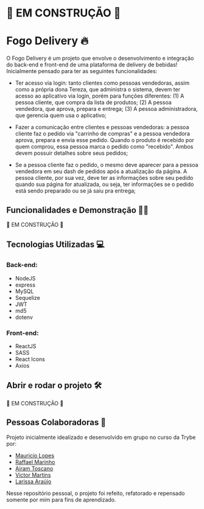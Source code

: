 # 🚧 EM CONSTRUÇÃO 🚧
# Fogo Delivery 🔥

O Fogo Delivery é um projeto que envolve o desenvolvimento e integração do back-end e front-end de uma plataforma de delivery de bebidas!
Inicialmente pensado para ter as seguintes funcionalidades: 
- Ter acesso via login: tanto clientes como pessoas vendedoras, assim como a própria dona Tereza, que administra o sistema, devem ter acesso ao aplicativo via login, porém para funções diferentes: (1) A pessoa cliente, que compra da lista de produtos; (2) A pessoa vendedora, que aprova, prepara e entrega; (3) A pessoa administradora, que gerencia quem usa o aplicativo;

- Fazer a comunicação entre clientes e pessoas vendedoras: a pessoa cliente faz o pedido via "carrinho de compras" e a pessoa vendedora aprova, prepara e envia esse pedido. Quando o produto é recebido por quem comprou, essa pessoa marca o pedido como "recebido". Ambos devem possuir detalhes sobre seus pedidos;

- Se a pessoa cliente faz o pedido, o mesmo deve aparecer para a pessoa vendedora em seu dash de pedidos após a atualização da página. A pessoa cliente, por sua vez, deve ter as informações sobre seu pedido quando sua página for atualizada, ou seja, ter informações se o pedido está sendo preparado ou se já saiu pra entrega;

## Funcionalidades e Demonstração 👨‍💻
🚧 EM CONSTRUÇÃO 🚧

## Tecnologias Utilizadas 💻
### Back-end:
- NodeJS
- express
- MySQL
- Sequelize
- JWT
- md5
- dotenv
### Front-end:
- ReactJS
- SASS
- React Icons
- Axios

## Abrir e rodar o projeto 🛠
🚧 EM CONSTRUÇÃO 🚧

## Pessoas Colaboradoras 👥
Projeto inicialmente idealizado e desenvolvido em grupo no curso da Trybe por:
- [Mauricio Lopes](https://github.com/mlopeesz)
- [Raffael Marinho](https://github.com/raffael-marinho)
- [Airam Toscano](https://github.com/AiramToscano)
- [Victor Martins](https://github.com/VictorMartinsDuarte)
- [Larissa Araújo](https://github.com/larissajuliavsa)

Nesse repositório pessoal, o projeto foi refeito, refatorado e repensado somente por mim para fins de aprendizado.
